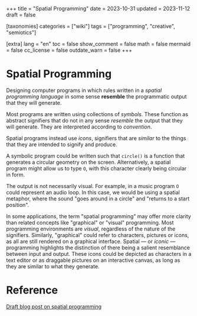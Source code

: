 +++
title = "Spatial Programming"
date = 2023-10-31
updated = 2023-11-12
draft = false

[taxonomies]
categories = ["wiki"]
tags = ["programming", "creative", "semiotics"]

[extra]
lang = "en"
toc = false
show_comment = false
math = false
mermaid = false
cc_license = false
outdate_warn = false
+++

# Spatial Programming

Designing computer programs in which rules written in a _spatial
programming language_ in some sense **resemble** the 
programmatic output that they will generate.

Most programs are written using collections of *symbols*.
These function as abstract signifiers that do not in any sense
*resemble* the output that they will generate.
They are interpreted according to *convention*.

Spatial programs instead use *icons*, signifiers that are *similar*
to the things that they are intended to signify and produce.

A symbolic program could be written such that `circle()`
is a function that generates a circular geometry on the screen.
Alternatively, a spatial program might allow us to type `O`,
with this character clearly being circular in form.

The output is not necessarily visual.
For example, in a music program `O` could represent an audio loop.
In this case, we would be using a spatial metaphor, where the
sound "goes around in a circle" and "returns to a start position".

In some applications, the term "spatial programming" may offer more 
clarity than related concepts like "graphical" or "visual" programming.
Most programming environments are *visual*, regardless of the nature of the
signifiers.
Similarly, "graphical" could refer to characters, pictures
or icons, as all are still rendered on a graphical interface.
Spatial — or *iconic* — programming highlights the distinction of
there being a salient resemblance between input and output. 
These icons could be depicted as characters in a text editor or as 
draggable pictures on an interactive canvas, as long as they are 
similar to what they generate.

# Reference

[Draft blog post on spatial programming](@/blog/drafting/2023-10-30-spatial-programming.md)
